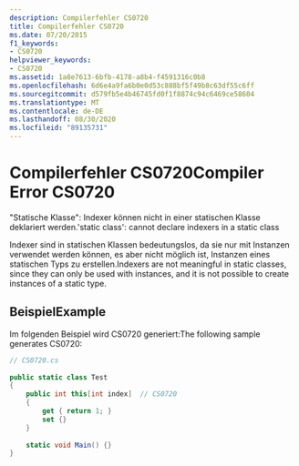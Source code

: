 ```yaml
---
description: Compilerfehler CS0720
title: Compilerfehler CS0720
ms.date: 07/20/2015
f1_keywords:
- CS0720
helpviewer_keywords:
- CS0720
ms.assetid: 1a8e7613-6bfb-4178-a8b4-f4591316c0b8
ms.openlocfilehash: 6d6e4a9fa6b0e0d53c888bf5f49b8c63df55c6ff
ms.sourcegitcommit: d579fb5e4b46745fd0f1f8874c94c6469ce58604
ms.translationtype: MT
ms.contentlocale: de-DE
ms.lasthandoff: 08/30/2020
ms.locfileid: "89135731"
---
```

# <a name="compiler-error-cs0720"></a><span data-ttu-id="89eb2-103">Compilerfehler CS0720</span><span class="sxs-lookup"><span data-stu-id="89eb2-103">Compiler Error CS0720</span></span>
<span data-ttu-id="89eb2-104">"Statische Klasse": Indexer können nicht in einer statischen Klasse deklariert werden.</span><span class="sxs-lookup"><span data-stu-id="89eb2-104">'static class': cannot declare indexers in a static class</span></span>  
  
 <span data-ttu-id="89eb2-105">Indexer sind in statischen Klassen bedeutungslos, da sie nur mit Instanzen verwendet werden können, es aber nicht möglich ist, Instanzen eines statischen Typs zu erstellen.</span><span class="sxs-lookup"><span data-stu-id="89eb2-105">Indexers are not meaningful in static classes, since they can only be used with instances, and it is not possible to create instances of a static type.</span></span>  
  
## <a name="example"></a><span data-ttu-id="89eb2-106">Beispiel</span><span class="sxs-lookup"><span data-stu-id="89eb2-106">Example</span></span>  
 <span data-ttu-id="89eb2-107">Im folgenden Beispiel wird CS0720 generiert:</span><span class="sxs-lookup"><span data-stu-id="89eb2-107">The following sample generates CS0720:</span></span>  
  
```csharp  
// CS0720.cs  
  
public static class Test  
{  
    public int this[int index]  // CS0720  
    {  
        get { return 1; }  
        set {}  
    }  
  
    static void Main() {}  
}  
```
